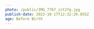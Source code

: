 ```yaml
---
photo: /public/IMG_7767_zzt2fg.jpg
publish-date: 2023-10-17T12:32:20.855Z
age: Before Birth
---
```

